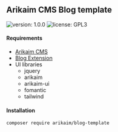 ## Arikaim CMS Blog template
![version: 1.0.0](https://img.shields.io/github/release/arikaim/blog-template.svg)
![license: GPL3](https://img.shields.io/badge/License-GPLv3-blue.svg)


#### Requirements 
  * [Arikaim CMS](https://github.com/arikaim/arikaim)
  * [Blog Extension](https://github.com/arikaim/blog-extension)
  * UI libraries
    * jquery
    * arikaim
    * arikaim-ui
    * fomantic
    * tailwind


#### Installation

```sh
composer require arikaim/blog-template
```
